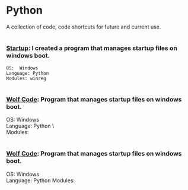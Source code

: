 # Python
A collection of code, code shortcuts for future and current use. 
#

### [Startup](https://github.com/guzmanwolfrank/Python/blob/main/Startup/startup_programs.py): I created a program that manages startup files on windows boot. 

    OS:  Windows  
    Language: Python 
    Modules: winreg 
#

### [Wolf Code](https://github.com/guzmanwolfrank/Python/blob/main/Startup/startup_programs.py): Program that manages startup files on windows boot.

 OS:  Windows  
 Language: Python \                  
 Modules: 

 ## 

#

### [Wolf Code](https://github.com/guzmanwolfrank/Python/blob/main/Startup/startup_programs.py): Program that manages startup files on windows boot. ## 

 OS:  Windows  
 Language: Python
 Modules: 
#



